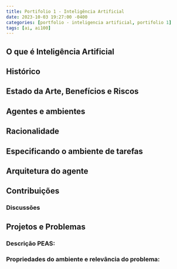```yaml
---
title: Portifolio 1 - Inteligência Artificial
date: 2023-10-03 19:27:00 -0400
categories: [portfolio - inteligencia artificial, portifolio 1]
tags: [ai, ai100]
---
```


## O que é Inteligência Artificial


## Histórico


## Estado da Arte, Benefícios e Riscos


## Agentes e ambientes


## Racionalidade 


## Especificando o ambiente de tarefas


## Arquitetura do agente 


## Contribuições


### Discussões


## Projetos e Problemas


### Descrição PEAS:


### Propriedades do ambiente e relevância do problema: